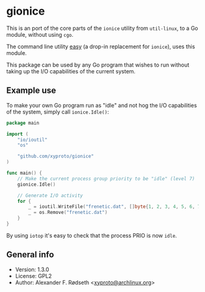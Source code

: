 # gionice

This is an port of the core parts of the `ionice` utility from `util-linux`, to a Go module, without using `cgo`.

The command line utility [easy](https://github.com/xyproto/easy) (a drop-in replacement for `ionice`), uses this module.

This package can be used by any Go program that wishes to run without taking up the I/O capabilities of the current system.

## Example use

To make your own Go program run as "idle" and not hog the I/O capabilities of the system, simply call `ionice.Idle()`:

```go
package main

import (
	"io/ioutil"
	"os"

	"github.com/xyproto/gionice"
)

func main() {
	// Make the current process group priority to be "idle" (level 7)
	gionice.Idle()

	// Generate I/O activity
	for {
		_ = ioutil.WriteFile("frenetic.dat", []byte{1, 2, 3, 4, 5, 6, 7, 8, 9, 10}, 0644)
		_ = os.Remove("frenetic.dat")
	}
}
```

By using `iotop` it's easy to check that the process PRIO is now `idle`.

## General info

* Version: 1.3.0
* License: GPL2
* Author: Alexander F. Rødseth &lt;xyproto@archlinux.org&gt;
